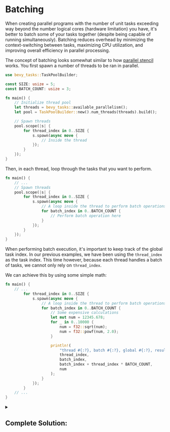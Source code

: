 # Batching

When creating parallel programs with the number of unit tasks exceeding way beyond the number logical cores (hardware limitation) you have, it's better to batch some of your tasks together (despite being capable of running simultaneously).
Batching reduces overhead by minimizing the context-switching between tasks, maximizing CPU utilization, and improving overall efficiency in parallel processing.

The concept of batching looks somewhat similar to how [parallel stencil](../5_par_stencil) works.
You first spawn a number of threads to be ran in parallel.

```rust
use bevy_tasks::TaskPoolBuilder;

const SIZE: usize = 5;
const BATCH_COUNT: usize = 3;

fn main() {
    // Initialize thread pool
    let threads = bevy_tasks::available_parallelism();
    let pool = TaskPoolBuilder::new().num_threads(threads).build();

    // Spawn threads
    pool.scope(|s| {
        for thread_index in 0..SIZE {
            s.spawn(async move {
                // Inside the thread
            });
        }
    });
}
```

Then, in each thread, loop through the tasks that you want to perform.

```rust
fn main() {
    // ...
    // Spawn threads
    pool.scope(|s| {
        for thread_index in 0..SIZE {
            s.spawn(async move {
                // A loop inside the thread to perform batch operations
                for batch_index in 0..BATCH_COUNT {
                    // Perform batch operation here
                }
            });
        }
    });
}
```

When performing batch execution, it's important to keep track of the global task index.
In our previous examples, we have been using the `thread_index` as the task index.
This time however, because each thread handles a batch of tasks, we cannot only rely on `thread_index`.

We can achieve this by using some simple math:

```rust
fn main() {
    // ...
        for thread_index in 0..SIZE {
            s.spawn(async move {
                // A loop inside the thread to perform batch operations
                for batch_index in 0..BATCH_COUNT {
                    // Some expensive calculations
                    let mut num = 12345.678;
                    for _ in 0..10000 {
                        num = f32::sqrt(num);
                        num = f32::powf(num, 2.0);
                    }

                    println!(
                        "thread #{:?}, batch #{:?}, global #{:?}, result: {:?}",
                        thread_index,
                        batch_index,
                        batch_index + thread_index * BATCH_COUNT,
                        num
                    );
                }
            });
        }
    // ...
}
```

<details>
<summary>

## Complete Solution:
</summary>

```rust
use bevy_tasks::TaskPoolBuilder;

const SIZE: usize = 5;
const BATCH_COUNT: usize = 3;

fn main() {
    // Initialize thread pool
    let threads = bevy_tasks::available_parallelism();
    let pool = TaskPoolBuilder::new().num_threads(threads).build();

    // Spawn threads
    pool.scope(|s| {
        for thread_index in 0..SIZE {
            s.spawn(async move {
                // A loop inside the thread to perform batch operations
                for batch_index in 0..BATCH_COUNT {
                    // Some expensive calculations
                    let mut num = 12345.678;
                    for _ in 0..10000 {
                        num = f32::sqrt(num);
                        num = f32::powf(num, 2.0);
                    }

                    println!(
                        "thread #{:?}, batch #{:?}, global #{:?}, result: {:?}",
                        thread_index,
                        batch_index,
                        batch_index + thread_index * BATCH_COUNT,
                        num
                    );
                }
            });
        }
    });
}
```
</details>
